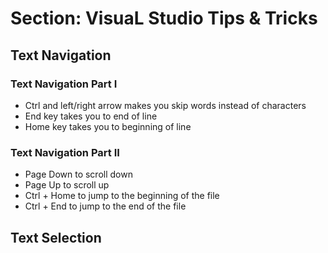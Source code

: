 # Section: VisuaL Studio Tips & Tricks

## Text Navigation

### Text Navigation Part I

- Ctrl and left/right arrow makes you skip words instead of characters
- End key takes you to end of line
- Home key takes you to beginning of line

### Text Navigation Part II

- Page Down to scroll down
- Page Up to scroll up
- Ctrl + Home to jump to the beginning of the file
- Ctrl + End to jump to the end of the file

## Text Selection

